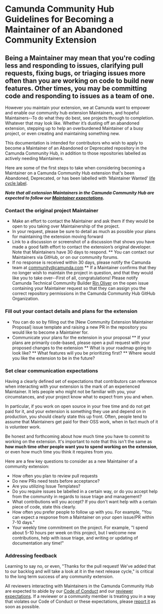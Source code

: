 # Camunda Community Hub Guidelines for Becoming a Maintainer of an Abandoned Community Extension
## Being a Maintainer may mean that you're coding less and responding to issues, clarifying pull requests, fixing bugs, or triaging issues more often than you are working on code to build new features. Other times, you may be committing code and responding to issues as a team of one. 

However you maintain your extension, we at Camunda want to empower and enable our community hub extension Maintainers, and hopeful Maintainers--To do what they do best, see projects through to completion. 
Whatever that may look like. Whether it’s dusting off an abandoned extension, stepping up to help an overburdened Maintainer of a busy project, or even creating and maintaining something new. 

This documentation is intended for contributors who wish to apply to become a Maintainer of an Abandoned or Deprecated repository in the Camunda Community Hub, in addition to those repositories labelled as actively needing Maintainers.

Here are some of the first steps to take when considering becoming a Maintainer on a Camunda Community Hub extension that's been Abandoned, Deprecated, or has been labelled with 'Maintainer Wanted' [life cycle label](https://github.com/camunda-community-hub/community/blob/main/extension-lifecycle.md).

***Note that all extension Maintainers in the Camunda Community Hub are expected to follow our [Maintainer expectations](https://github.com/camunda-community-hub/community#maintainer-expectations).***

### Contact the original project Maintainer

* Make an effort to contact the Maintainer and ask them if they would be open to you taking over Maintainership of the project.
* In your request, please be sure to detail as much as possible your plans for maintaining the extension moving forward
* Link to a discussion or screenshot of a discussion that shows you have made a good faith effort to contact the extension’s original developer. Note that Maintainers have 30 days to respond.
** You can contact our Maintainers via GitHub, or on our community forums.
* If no response is received within 30 days, please notify the Camunda team at community@camunda.com 
** If a Maintainer confirms that they no longer wish to maintain the project in question, and that they would like you to take over--First of all, congratulations! Please notify Camunda Technical Community Builder [Rin Oliver](https://github.com/celanthe) on the open issue containing your Maintainer request so that they can assign you the correct repository permissions in the Camunda Community Hub GitHub Organization.

### Fill out your contact details and plans for the extension

* You can do so by filling out the [New Community Extension Maintainer Proposal] issue template and raising a new PR in the repository you would like to become a Maintainer for.
* Communicate your plans for the extension in your proposal
** If your plans are primarily code-based, please open a pull request with your proposed changes to the extension
** What is your roadmap going to look like?
** What features will you be prioritizing first?
** Where would you like the extension to be in the future?

### Set clear communication expectations

Having a clearly defined set of expectations that contributors can reference when interacting with your extension is the mark of an experienced Maintainer. It lets people who might not be familiar with you, your circumstances, and your project know what to expect from you and when.

In particular, if you work on open source in your free time and do not get paid for it, and your extension is something they use and depend on in production, you should clearly state this up front. Often, people tend to assume that Maintainers get paid for their OSS work, when in fact much of it is volunteer work. 

Be honest and forthcoming about how much time you have to commit to working on the extension. It's important to note that this isn't the same as **how much time other people want you to spend working on the extension**, or even how much time you think it requires from you. 

Here are a few key questions to consider as a new Maintainer of a community extension:

* How often you plan to review pull requests
* Do new PRs need tests before acceptance? 
* Are you utilizing Issue Templates?
* Do you require issues be labelled in a certain way, or do you accept help from the community in regards to issue triage and management?
* What contributions will you accept? If you don't want help with a certain piece of code, state this clearly.
* How often you prefer people to follow up with you. For example, "You can expect a response from a Maintainer on your open issue/PR within 7-10 days."
* Your weekly time commitment on the project. For example, "I spend about 5-10 hours per week on this project, but I welcome new contributions, help with issue triage, and writing or updating of documentation any time!"

### Addressing feedback

Learning to say no, or even, "Thanks for the pull request! We've added that to our backlog and will take a look at it in the next release cycle," is critical to the long term success of any community extension.

All reviewers interacting with Maintainers in the Camunda Community Hub are expected to abide by our [Code of Conduct](https://github.com/camunda-community-hub/community/blob/main/CODE_OF_CONDUCT.MD) and our [reviewer expectations](https://github.com/camunda-community-hub/community#reviewer-expectations). 
If a reviewer or a community member is treating you in a way that violates our Code of Conduct or these expectations, please [report it](https://camunda.com/events/code-conduct/reporting-violations) as soon as possible. 

